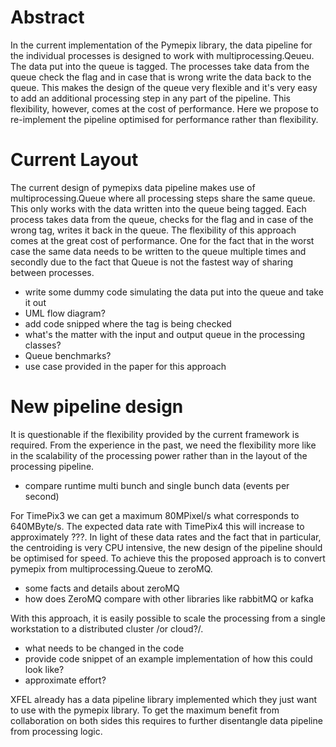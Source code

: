 # Abstract
In the current implementation of the Pymepix library, the data pipeline for the individual processes is designed to work with multiprocessing.Qeueu. The data put into the queue is tagged. The processes take data from the queue check the flag and in case that is wrong write the data back to the queue. This makes the design of the queue very flexible and it's very easy to add an additional processing step in any part of the pipeline. This flexibility, however, comes at the cost of performance. Here we propose to re-implement the pipeline optimised for performance rather than flexibility.

# Current Layout
The current design of pymepixs data pipeline makes use of multiprocessing.Queue where all processing steps share the same queue. This only works with the data written into the queue being tagged. Each process takes data from the queue, checks for the flag and in case of the wrong tag, writes it back in the queue. The flexibility of this approach comes at the great cost of performance. One for the fact that in the worst case the same data needs to be written to the queue multiple times and secondly due to the fact that Queue is not the fastest way of sharing between processes.

- write some dummy code simulating the data put into the queue and take it out
- UML flow diagram?
- add code snipped where the tag is being checked
- what's the matter with the input and output queue in the processing classes?
- Queue benchmarks?
- use case provided in the paper for this approach

# New pipeline design
It is questionable if the flexibility provided by the current framework is required. From the experience in the past, we need the flexibility more like in the scalability of the processing power rather than in the layout of the processing pipeline.
- compare runtime multi bunch and single bunch data (events per second)

For TimePix3 we can get a maximum 80MPixel/s what corresponds to 640MByte/s. The expected data rate with TimePix4 this will increase to approximately ???. In light of these data rates and the fact that in particular, the centroiding is very CPU intensive, the new design of the pipeline should be optimised for speed.
To achieve this the proposed approach is to convert pymepix from multiprocessing.Queue to zeroMQ.
- some facts and details about zeroMQ
- how does ZeroMQ compare with other libraries like rabbitMQ or kafka

With this approach, it is easily possible to scale the processing from a single workstation to a distributed cluster /or cloud?/.
- what needs to be changed in the code
- provide code snippet of an example implementation of how this could look like?
- approximate effort?

XFEL already has a data pipeline library implemented which they just want to use with the pymepix library. To get the maximum benefit from collaboration on both sides this requires to further disentangle data pipeline from processing logic. 